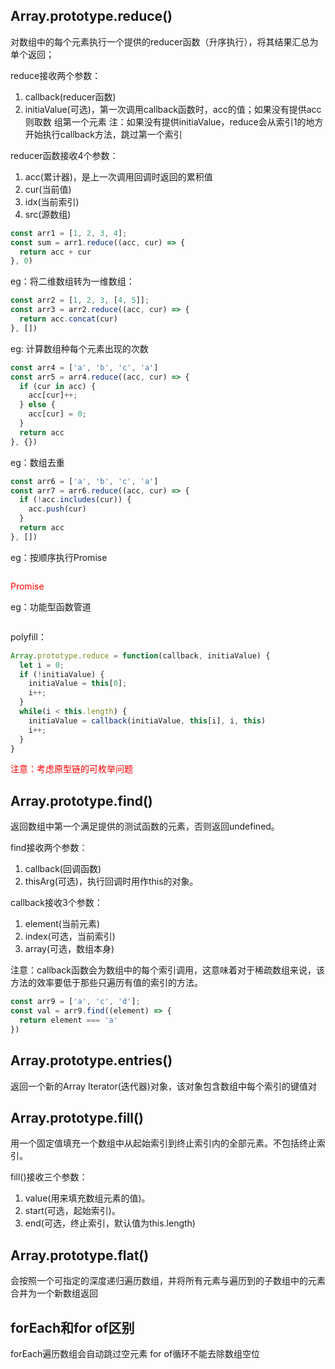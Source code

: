## Array.prototype.reduce()
对数组中的每个元素执行一个提供的reducer函数（升序执行），将其结果汇总为单个返回；

reduce接收两个参数：
  1) callback(reducer函数)
  2) initiaValue(可选)，第一次调用callback函数时，acc的值；如果没有提供acc则取数 组第一个元素
  注：如果没有提供initiaValue，reduce会从索引1的地方开始执行callback方法，跳过第一个索引

reducer函数接收4个参数：
  1) acc(累计器)，是上一次调用回调时返回的累积值
  2) cur(当前值)
  3) idx(当前索引)
  4) src(源数组)

``` js
const arr1 = [1, 2, 3, 4];
const sum = arr1.reduce((acc, cur) => {
  return acc + cur
}, 0)
```
eg：将二维数组转为一维数组：
```js
const arr2 = [1, 2, 3, [4, 5]];
const arr3 = arr2.reduce((acc, cur) => {
  return acc.concat(cur)
}, [])
```
eg: 计算数组种每个元素出现的次数
```js
const arr4 = ['a', 'b', 'c', 'a']
const arr5 = arr4.reduce((acc, cur) => {
  if (cur in acc) {
    acc[cur]++;
  } else {
    acc[cur] = 0;
  }
  return acc
}, {})
```
eg：数组去重
```js
const arr6 = ['a', 'b', 'c', 'a']
const arr7 = arr6.reduce((acc, cur) => {
  if (!acc.includes(cur)) {
    acc.push(cur)
  }
  return acc
}, [])
```

eg：按顺序执行Promise
```js

```
<font color="red">Promise</font>

eg：功能型函数管道
```js

```
polyfill：
```js
Array.prototype.reduce = function(callback, initiaValue) {
  let i = 0;
  if (!initiaValue) {
    initiaValue = this[0];
    i++;
  }
  while(i < this.length) {
    initiaValue = callback(initiaValue, this[i], i, this)
    i++;
  }
}
```
<font color=red>注意：考虑原型链的可枚举问题</font>

## Array.prototype.find()
返回数组中第一个满足提供的测试函数的元素，否则返回undefined。

find接收两个参数：
  1) callback(回调函数)
  2) thisArg(可选)，执行回调时用作this的对象。

callback接收3个参数：
  1) element(当前元素)
  2) index(可选，当前索引)
  3) array(可选，数组本身)

注意：callback函数会为数组中的每个索引调用，这意味着对于稀疏数组来说，该方法的效率要低于那些只遍历有值的索引的方法。

```js
const arr9 = ['a', 'c', 'd'];
const val = arr9.find((element) => {
  return element === 'a'
})
```

## Array.prototype.entries()
返回一个新的Array Iterator(迭代器)对象，该对象包含数组中每个索引的键值对

## Array.prototype.fill()
用一个固定值填充一个数组中从起始索引到终止索引内的全部元素。不包括终止索引。

fill()接收三个参数：
  1) value(用来填充数组元素的值)。
  2) start(可选，起始索引)。
  3) end(可选，终止索引，默认值为this.length)

## Array.prototype.flat()
会按照一个可指定的深度递归遍历数组，并将所有元素与遍历到的子数组中的元素合并为一个新数组返回

## forEach和for of区别
forEach遍历数组会自动跳过空元素
for of循环不能去除数组空位
